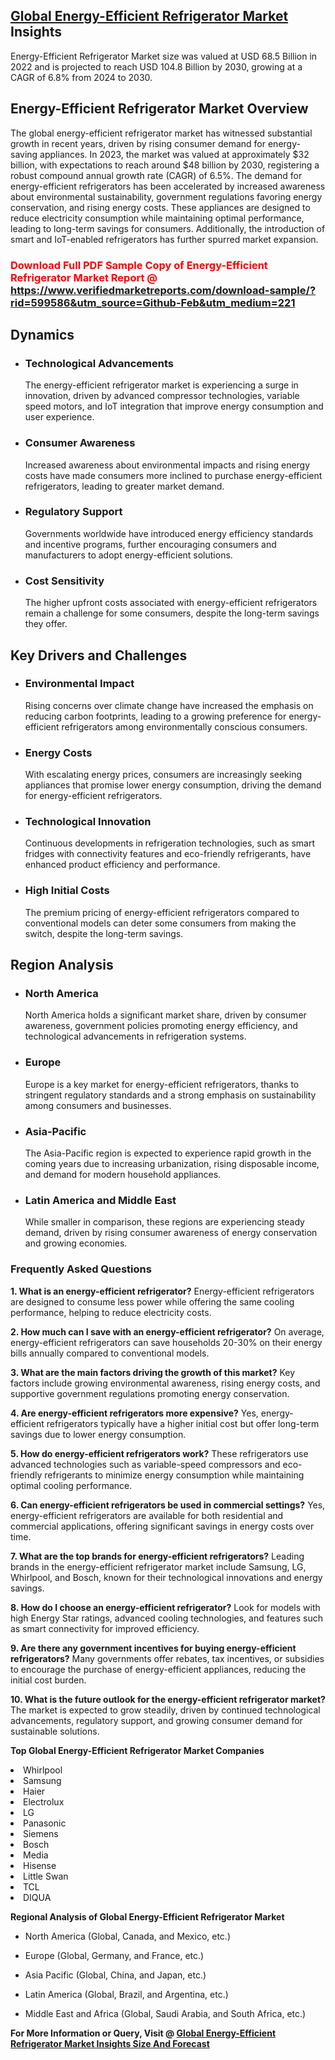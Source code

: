 <h2><a href="https://www.verifiedmarketreports.com/download-sample/?rid=599586&amp;utm_source=Github&amp;utm_medium=221" target="_blank">Global Energy-Efficient Refrigerator Market</a> Insights</h2><p>Energy-Efficient Refrigerator Market size was valued at USD 68.5 Billion in 2022 and is projected to reach USD 104.8 Billion by 2030, growing at a CAGR of 6.8% from 2024 to 2030.</p><p> <h2>Energy-Efficient Refrigerator Market Overview</h2> <p>The global energy-efficient refrigerator market has witnessed substantial growth in recent years, driven by rising consumer demand for energy-saving appliances. In 2023, the market was valued at approximately $32 billion, with expectations to reach around $48 billion by 2030, registering a robust compound annual growth rate (CAGR) of 6.5%. The demand for energy-efficient refrigerators has been accelerated by increased awareness about environmental sustainability, government regulations favoring energy conservation, and rising energy costs. These appliances are designed to reduce electricity consumption while maintaining optimal performance, leading to long-term savings for consumers. Additionally, the introduction of smart and IoT-enabled refrigerators has further spurred market expansion. <h3><p><span class=""><span style="color: #ff0000;"><strong>Download Full PDF Sample Copy of Energy-Efficient Refrigerator Market Report</strong> @ </span><a href="https://www.verifiedmarketreports.com/download-sample/?rid=599586&amp;utm_source=Github-Feb&amp;utm_medium=221" target="_blank">https://www.verifiedmarketreports.com/download-sample/?rid=599586&amp;utm_source=Github-Feb&amp;utm_medium=221</a></span></p></h3> <h2>Dynamics</h2> <ul> <li><h3>Technological Advancements</h3> The energy-efficient refrigerator market is experiencing a surge in innovation, driven by advanced compressor technologies, variable speed motors, and IoT integration that improve energy consumption and user experience.</li> <li><h3>Consumer Awareness</h3> Increased awareness about environmental impacts and rising energy costs have made consumers more inclined to purchase energy-efficient refrigerators, leading to greater market demand.</li> <li><h3>Regulatory Support</h3> Governments worldwide have introduced energy efficiency standards and incentive programs, further encouraging consumers and manufacturers to adopt energy-efficient solutions.</li> <li><h3>Cost Sensitivity</h3> The higher upfront costs associated with energy-efficient refrigerators remain a challenge for some consumers, despite the long-term savings they offer.</li> </ul> <h2>Key Drivers and Challenges</h2> <ul> <li><h3>Environmental Impact</h3> Rising concerns over climate change have increased the emphasis on reducing carbon footprints, leading to a growing preference for energy-efficient refrigerators among environmentally conscious consumers.</li> <li><h3>Energy Costs</h3> With escalating energy prices, consumers are increasingly seeking appliances that promise lower energy consumption, driving the demand for energy-efficient refrigerators.</li> <li><h3>Technological Innovation</h3> Continuous developments in refrigeration technologies, such as smart fridges with connectivity features and eco-friendly refrigerants, have enhanced product efficiency and performance.</li> <li><h3>High Initial Costs</h3> The premium pricing of energy-efficient refrigerators compared to conventional models can deter some consumers from making the switch, despite the long-term savings.</li> </ul> <h2>Region Analysis</h2> <ul> <li><h3>North America</h3> North America holds a significant market share, driven by consumer awareness, government policies promoting energy efficiency, and technological advancements in refrigeration systems.</li> <li><h3>Europe</h3> Europe is a key market for energy-efficient refrigerators, thanks to stringent regulatory standards and a strong emphasis on sustainability among consumers and businesses.</li> <li><h3>Asia-Pacific</h3> The Asia-Pacific region is expected to experience rapid growth in the coming years due to increasing urbanization, rising disposable income, and demand for modern household appliances.</li> <li><h3>Latin America and Middle East</h3> While smaller in comparison, these regions are experiencing steady demand, driven by rising consumer awareness of energy conservation and growing economies.</li> </ul> <h3>Frequently Asked Questions</h3> <p><strong>1. What is an energy-efficient refrigerator?</strong> Energy-efficient refrigerators are designed to consume less power while offering the same cooling performance, helping to reduce electricity costs.</p> <p><strong>2. How much can I save with an energy-efficient refrigerator?</strong> On average, energy-efficient refrigerators can save households 20-30% on their energy bills annually compared to conventional models.</p> <p><strong>3. What are the main factors driving the growth of this market?</strong> Key factors include growing environmental awareness, rising energy costs, and supportive government regulations promoting energy conservation.</p> <p><strong>4. Are energy-efficient refrigerators more expensive?</strong> Yes, energy-efficient refrigerators typically have a higher initial cost but offer long-term savings due to lower energy consumption.</p> <p><strong>5. How do energy-efficient refrigerators work?</strong> These refrigerators use advanced technologies such as variable-speed compressors and eco-friendly refrigerants to minimize energy consumption while maintaining optimal cooling performance.</p> <p><strong>6. Can energy-efficient refrigerators be used in commercial settings?</strong> Yes, energy-efficient refrigerators are available for both residential and commercial applications, offering significant savings in energy costs over time.</p> <p><strong>7. What are the top brands for energy-efficient refrigerators?</strong> Leading brands in the energy-efficient refrigerator market include Samsung, LG, Whirlpool, and Bosch, known for their technological innovations and energy savings.</p> <p><strong>8. How do I choose an energy-efficient refrigerator?</strong> Look for models with high Energy Star ratings, advanced cooling technologies, and features such as smart connectivity for improved efficiency.</p> <p><strong>9. Are there any government incentives for buying energy-efficient refrigerators?</strong> Many governments offer rebates, tax incentives, or subsidies to encourage the purchase of energy-efficient appliances, reducing the initial cost burden.</p> <p><strong>10. What is the future outlook for the energy-efficient refrigerator market?</strong> The market is expected to grow steadily, driven by continued technological advancements, regulatory support, and growing consumer demand for sustainable solutions.</p> </p><p><strong>Top Global Energy-Efficient Refrigerator Market Companies</strong></p><div data-test-id=""><p><li>Whirlpool</li><li> Samsung</li><li> Haier</li><li> Electrolux</li><li> LG</li><li> Panasonic</li><li> Siemens</li><li> Bosch</li><li> Media</li><li> Hisense</li><li> Little Swan</li><li> TCL</li><li> DIQUA</li></p><div><strong>Regional Analysis of&nbsp;Global Energy-Efficient Refrigerator Market</strong></div><ul><li dir="ltr"><p dir="ltr">North America&nbsp;(Global, Canada, and Mexico, etc.)</p></li><li dir="ltr"><p dir="ltr">Europe (Global, Germany, and France, etc.)</p></li><li dir="ltr"><p dir="ltr">Asia Pacific&nbsp;(Global, China, and Japan, etc.)</p></li><li dir="ltr"><p dir="ltr">Latin America&nbsp;(Global, Brazil, and Argentina, etc.)</p></li><li dir="ltr">Middle East and Africa&nbsp;(Global, Saudi Arabia, and South Africa, etc.)</li></ul><p><strong>For More Information or Query, Visit @&nbsp;</strong><strong><a href="https://www.verifiedmarketreports.com/product/energy-efficient-refrigerator-market/?utm_source=Github&amp;utm_medium=221" target="_blank">Global Energy-Efficient Refrigerator Market Insights Size And Forecast</a></strong></p></div>
